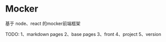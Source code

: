 # Mocker

基于 node、react 的mocker前端框架

TODO:
1、markdown pages
2、base pages
3、front
4、project
5、version
